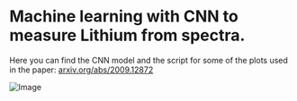 # Machine learning with CNN to measure Lithium from spectra.

Here you can find the CNN model and the script for some of the plots used in the paper: 
[arxiv.org/abs/2009.12872](https://arxiv.org/abs/2208.08874)

![Image](https://user-images.githubusercontent.com/12382969/207044049-158f5f5e-2f5d-4dcc-b9bd-ce6f799ced41.jpg)
